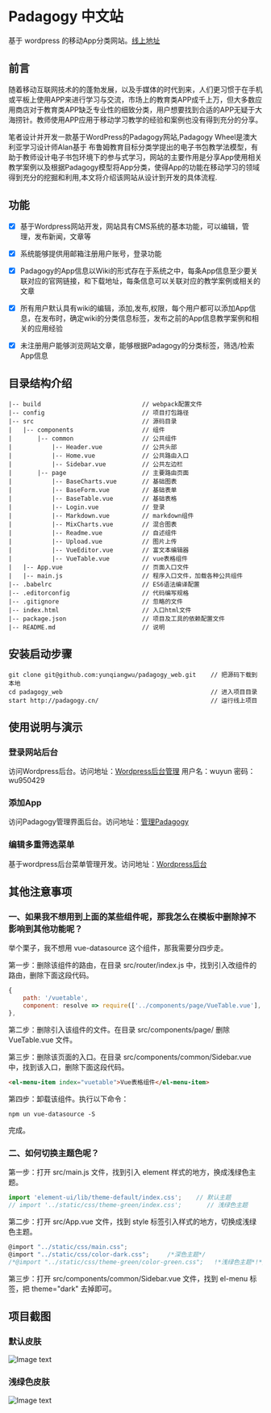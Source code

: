 # Padagogy 中文站 #
基于 wordpress 的移动App分类网站。[线上地址](http://padagogy.cn/)
## 前言 ##
随着移动互联网技术的的蓬勃发展，以及手媒体的时代到来，人们更习惯于在手机或平板上使用APP来进行学习与交流，市场上的教育类APP成千上万，但大多数应用商店对于教育类APP缺乏专业性的细致分类，用户想要找到合适的APP无疑于大海捞针。教师使用APP应用于移动学习教学的经验和案例也没有得到充分的分享。

笔者设计并开发一款基于WordPress的Padagogy网站,Padagogy Wheel是澳大利亚学习设计师Alan基于 布鲁姆教育目标分类学提出的电子书包教学法模型，有助于教师设计电子书包环境下的参与式学习，网站的主要作用是分享App使用相关教学案例以及根据Padagogy模型将App分类，使得App的功能在移动学习的领域得到充分的挖掘和利用,本文将介绍该网站从设计到开发的具体流程.


## 功能 ##
- [x] 基于Wordpress网站开发，网站具有CMS系统的基本功能，可以编辑，管理，发布新闻，文章等
- [x] 系统能够提供用邮箱注册用户账号，登录功能
- [x] Padagogy的App信息以Wiki的形式存在于系统之中，每条App信息至少要关联对应的官网链接，和下载地址，每条信息可以关联对应的教学案例或相关的文章
- [x] 所有用户默认具有wiki的编辑，添加,发布,权限，每个用户都可以添加App信息，在发布时，确定wiki的分类信息标签，发布之前的App信息教学案例和相关的应用经验
- [x] 未注册用户能够浏览网站文章，能够根据Padagogy的分类标签，筛选/检索App信息




## 目录结构介绍 ##

	|-- build                            // webpack配置文件
	|-- config                           // 项目打包路径
	|-- src                              // 源码目录
	|   |-- components                   // 组件
	|       |-- common                   // 公共组件
	|           |-- Header.vue           // 公共头部
	|           |-- Home.vue           	 // 公共路由入口
	|           |-- Sidebar.vue          // 公共左边栏
	|		|-- page                   	 // 主要路由页面
	|           |-- BaseCharts.vue       // 基础图表
	|           |-- BaseForm.vue         // 基础表单
	|           |-- BaseTable.vue        // 基础表格
	|           |-- Login.vue          	 // 登录
	|           |-- Markdown.vue         // markdown组件
	|           |-- MixCharts.vue        // 混合图表
	|           |-- Readme.vue           // 自述组件
	|           |-- Upload.vue           // 图片上传
	|           |-- VueEditor.vue        // 富文本编辑器
	|           |-- VueTable.vue         // vue表格组件
	|   |-- App.vue                      // 页面入口文件
	|   |-- main.js                      // 程序入口文件，加载各种公共组件
	|-- .babelrc                         // ES6语法编译配置
	|-- .editorconfig                    // 代码编写规格
	|-- .gitignore                       // 忽略的文件
	|-- index.html                       // 入口html文件
	|-- package.json                     // 项目及工具的依赖配置文件
	|-- README.md                        // 说明


## 安装启动步骤 ##

	git clone git@github.com:yunqiangwu/padagogy_web.git	// 把源码下载到本地
	cd padagogy_web											// 进入项目目录
	start http://padagogy.cn/								// 运行线上项目

## 使用说明与演示 ##

### 登录网站后台 ###
访问Wordpress后台。访问地址：[Wordpress后台管理](http://padagogy.cn/wp-admin/)
用户名：wuyun
密码：wu950429

### 添加App ###
访问Padagogy管理界面后台。访问地址：[管理Padagogy](http://padagogy.cn/wp-admin/edit.php?post_type=padagogy)

### 编辑多重筛选菜单 ###
基于wordpress后台菜单管理开发。访问地址：[Wordpress后台](http://padagogy.cn/wp-admin/nav-menus.php?action=edit&menu=20)

## 其他注意事项 ##
### 一、如果我不想用到上面的某些组件呢，那我怎么在模板中删除掉不影响到其他功能呢？ ###

举个栗子，我不想用 vue-datasource 这个组件，那我需要分四步走。

第一步：删除该组件的路由，在目录 src/router/index.js 中，找到引入改组件的路由，删除下面这段代码。

```JavaScript
{
    path: '/vuetable',
    component: resolve => require(['../components/page/VueTable.vue'], resolve)     // vue-datasource组件
},
```

第二步：删除引入该组件的文件。在目录 src/components/page/ 删除 VueTable.vue 文件。

第三步：删除该页面的入口。在目录 src/components/common/Sidebar.vue 中，找到该入口，删除下面这段代码。
	
```HTML
<el-menu-item index="vuetable">Vue表格组件</el-menu-item>
```

第四步：卸载该组件。执行以下命令：
	
	npm un vue-datasource -S

完成。

### 二、如何切换主题色呢？ ###

第一步：打开 src/main.js 文件，找到引入 element 样式的地方，换成浅绿色主题。

```javascript
import 'element-ui/lib/theme-default/index.css';    // 默认主题
// import '../static/css/theme-green/index.css';       // 浅绿色主题
```

第二步：打开 src/App.vue 文件，找到 style 标签引入样式的地方，切换成浅绿色主题。

```javascript
@import "../static/css/main.css";
@import "../static/css/color-dark.css";     /*深色主题*/
/*@import "../static/css/theme-green/color-green.css";   !*浅绿色主题*!*/
```

第三步：打开 src/components/common/Sidebar.vue 文件，找到 el-menu 标签，把 theme="dark" 去掉即可。

## 项目截图 ##
### 默认皮肤 ###

![Image text](https://github.com/lin-xin/manage-system/raw/master/screenshots/wms1.png)

### 浅绿色皮肤 ###

![Image text](https://github.com/lin-xin/manage-system/raw/master/screenshots/wms2.png)

